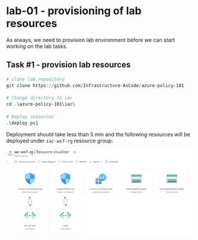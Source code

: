 # lab-01 - provisioning of lab resources

As always, we need to provision lab environment before we can start working on the lab tasks. 

## Task #1 - provision lab resources

```powershell
# clone lab repository
git clone https://github.com/Infrastructure-AsCode/azure-policy-101

# Change directory to iac
cd .\azure-policy-101\iac\

# Deploy resources
.\deploy.ps1
```

Deployment should take less than 5 min and the following resources will be deployed under `iac-ws7-rg` resource group:

![01](../../assets/images/lab-01/resources.png)

